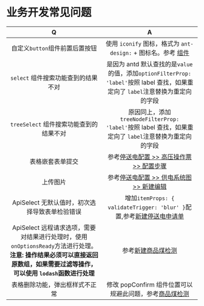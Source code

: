 # 业务开发常见问题

| Q | A |
| :-: | :-: |
| 自定义`button`组件前置后置按钮 | 使用 `iconify` 图标，格式为 `ant-design:` + 图标名。参考 [组件](/src/views/archives/powerCutConfig/operationTicket/components/stepForm.vue) |
| `select` 组件搜索功能查到的结果不对 | 是因为 antd 默认查找的是`value`的值，添加`optionFilterProp: 'label'`按照 label 查找，如果重定向了 `label`注意替换为重定向的字段 |
| `treeSelect` 组件搜索功能查到的结果不对 | 原因同上，添加`treeNodeFilterProp: 'label'`按照 label 查找，如果重定向了 `label`注意替换为重定向的字段 |
| 表格嵌套表单提交 | 参考[停送电配置 >> 高压操作票 >> 配置步骤](/src/views/archives/powerCutConfig/operationTicket/index.vue) |
| 上传图片 | 参考[停送电配置 >> 供电系统图 >> 新建编辑](/src/views/archives/powerCutConfig/powerSystemList/editModal.vue) |
| ApiSelect 无默认值时，初次选择导致表单检验错误 | 增加`itemProps: { validateTrigger: 'blur' }`配置,参考[新建停送电申请单](src/views/powerFailure/editPowerCutData.ts) |
| ApiSelect 远程请求选项，需要对结果进行处理时，使用 `onOptionsReady`方法进行处理。**注意: 操作结果必须可以直接返回原数组，如果需要过滤等操作，可以使用 `lodash`函数进行处理** | 参考[新建商品煤检测](/src/views/qualityManage/commodityCoalDetection/data.ts) |
| 表格删除功能，弹出框样式不正常 | 修改 popConfirm 组件位置可以规避此问题，参考[商品煤检测](/src/views/qualityManage/commodityCoalDetection/index.vue) |

